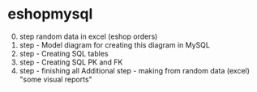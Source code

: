# eshopmysql
0. step random data in excel (eshop orders)
1. step - Model diagram for creating this diagram in MySQL
2. step - Creating SQL tables
3. step - Creating SQL PK and FK
4. step - finishing all
Additional step - making from random data (excel) "some visual reports" 

